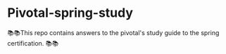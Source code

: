 # Pivotal-spring-study
📚📚This repo contains  answers to the pivotal's study guide to the spring certification. 📚📚
